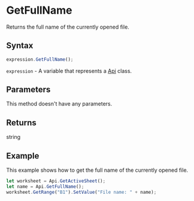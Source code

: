 # GetFullName

Returns the full name of the currently opened file.

## Syntax

```javascript
expression.GetFullName();
```

`expression` - A variable that represents a [Api](../Api.md) class.

## Parameters

This method doesn't have any parameters.

## Returns

string

## Example

This example shows how to get the full name of the currently opened file.

```javascript editor-
let worksheet = Api.GetActiveSheet();
let name = Api.GetFullName();
worksheet.GetRange("B1").SetValue("File name: " + name);
```
